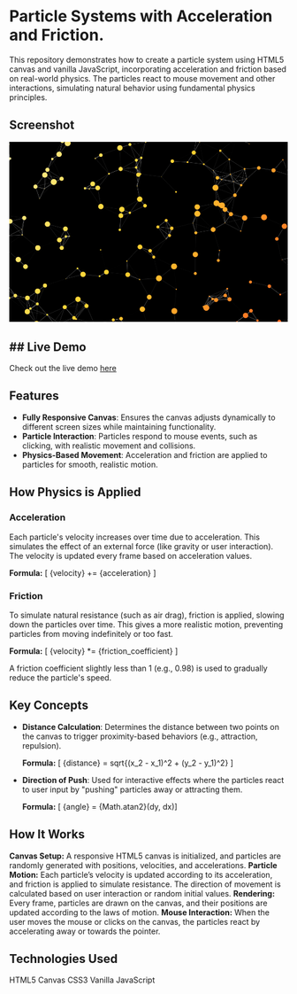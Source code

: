 # Particle Systems with Acceleration and Friction.

This repository demonstrates how to create a particle system using HTML5 canvas and vanilla JavaScript, incorporating acceleration and friction based on real-world physics. The particles react to mouse movement and other interactions, simulating natural behavior using fundamental physics principles.

## Screenshot
![ParticleSystems Screenshot](screenshot.png)

## ## Live Demo
Check out the live demo [here](https://algomystique.github.io/ParticleSystems-Physics)
## Features

- **Fully Responsive Canvas**: Ensures the canvas adjusts dynamically to different screen sizes while maintaining functionality.
- **Particle Interaction**: Particles respond to mouse events, such as clicking, with realistic movement and collisions.
- **Physics-Based Movement**: Acceleration and friction are applied to particles for smooth, realistic motion.

## How Physics is Applied

### Acceleration
Each particle's velocity increases over time due to acceleration. This simulates the effect of an external force (like gravity or user interaction). The velocity is updated every frame based on acceleration values.

**Formula:**
[ {velocity} += {acceleration} ]

### Friction
To simulate natural resistance (such as air drag), friction is applied, slowing down the particles over time. This gives a more realistic motion, preventing particles from moving indefinitely or too fast.

**Formula:**
[ {velocity} *= {friction_coefficient} ]

A friction coefficient slightly less than 1 (e.g., 0.98) is used to gradually reduce the particle's speed.

## Key Concepts

- **Distance Calculation**: Determines the distance between two points on the canvas to trigger proximity-based behaviors (e.g., attraction, repulsion).
  
  **Formula:**
  [ {distance} = sqrt{(x_2 - x_1)^2 + (y_2 - y_1)^2} ]
  
- **Direction of Push**: Used for interactive effects where the particles react to user input by "pushing" particles away or attracting them.
  
  **Formula:**
  [ {angle} = {Math.atan2}(dy, dx)]

## How It Works

**Canvas Setup:** A responsive HTML5 canvas is initialized, and particles are randomly generated with positions, velocities, and accelerations.
**Particle Motion:** Each particle’s velocity is updated according to its acceleration, and friction is applied to simulate resistance. The direction of movement is calculated based on user interaction or random initial values.
**Rendering:** Every frame, particles are drawn on the canvas, and their positions are updated according to the laws of motion.
**Mouse Interaction:** When the user moves the mouse or clicks on the canvas, the particles react by accelerating away or towards the pointer.

## Technologies Used
HTML5 Canvas
CSS3
Vanilla JavaScript
